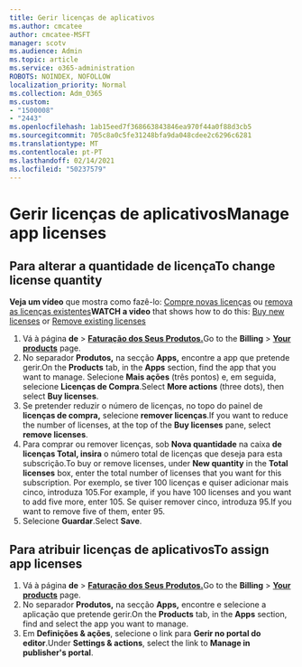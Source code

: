 ```yaml
---
title: Gerir licenças de aplicativos
ms.author: cmcatee
author: cmcatee-MSFT
manager: scotv
ms.audience: Admin
ms.topic: article
ms.service: o365-administration
ROBOTS: NOINDEX, NOFOLLOW
localization_priority: Normal
ms.collection: Adm_O365
ms.custom:
- "1500008"
- "2443"
ms.openlocfilehash: 1ab15eed7f368663843846ea970f44a0f88d3cb5
ms.sourcegitcommit: 705c8a0c5fe31248bfa9da048cdee2c6296c6281
ms.translationtype: MT
ms.contentlocale: pt-PT
ms.lasthandoff: 02/14/2021
ms.locfileid: "50237579"
---
```

# <a name="manage-app-licenses"></a><span data-ttu-id="6da67-102">Gerir licenças de aplicativos</span><span class="sxs-lookup"><span data-stu-id="6da67-102">Manage app licenses</span></span>

## <a name="to-change-license-quantity"></a><span data-ttu-id="6da67-103">Para alterar a quantidade de licença</span><span class="sxs-lookup"><span data-stu-id="6da67-103">To change license quantity</span></span>

<span data-ttu-id="6da67-104">**Veja um vídeo** que mostra como fazê-lo: [Compre novas licenças](https://go.microsoft.com/fwlink/p/?linkid=2154857) ou [remova as licenças existentes](https://go.microsoft.com/fwlink/p/?linkid=2154938)</span><span class="sxs-lookup"><span data-stu-id="6da67-104">**WATCH a video** that shows how to do this: [Buy new licenses](https://go.microsoft.com/fwlink/p/?linkid=2154857) or [Remove existing licenses](https://go.microsoft.com/fwlink/p/?linkid=2154938)</span></span>

1. <span data-ttu-id="6da67-105">Vá à página **de**  >  **[Faturação dos Seus Produtos.](https://go.microsoft.com/fwlink/p/?linkid=842054)**</span><span class="sxs-lookup"><span data-stu-id="6da67-105">Go to the **Billing** > **[Your products](https://go.microsoft.com/fwlink/p/?linkid=842054)** page.</span></span>
2. <span data-ttu-id="6da67-106">No separador **Produtos,** na secção **Apps,** encontre a app que pretende gerir.</span><span class="sxs-lookup"><span data-stu-id="6da67-106">On the **Products** tab, in the **Apps** section, find the app that you want to manage.</span></span> <span data-ttu-id="6da67-107">Selecione **Mais ações** (três pontos) e, em seguida, selecione **Licenças de Compra**.</span><span class="sxs-lookup"><span data-stu-id="6da67-107">Select **More actions** (three dots), then select **Buy licenses**.</span></span>
3. <span data-ttu-id="6da67-108">Se pretender reduzir o número de licenças, no topo do painel de **licenças de compra,** selecione **remover licenças**.</span><span class="sxs-lookup"><span data-stu-id="6da67-108">If you want to reduce the number of licenses, at the top of the **Buy licenses** pane, select **remove licenses**.</span></span>
4. <span data-ttu-id="6da67-109">Para comprar ou remover licenças, sob **Nova quantidade** na caixa **de licenças Total, insira** o número total de licenças que deseja para esta subscrição.</span><span class="sxs-lookup"><span data-stu-id="6da67-109">To buy or remove licenses, under **New quantity** in the **Total licenses** box, enter the total number of licenses that you want for this subscription.</span></span> <span data-ttu-id="6da67-110">Por exemplo, se tiver 100 licenças e quiser adicionar mais cinco, introduza 105.</span><span class="sxs-lookup"><span data-stu-id="6da67-110">For example, if you have 100 licenses and you want to add five more, enter 105.</span></span> <span data-ttu-id="6da67-111">Se quiser remover cinco, introduza 95.</span><span class="sxs-lookup"><span data-stu-id="6da67-111">If you want to remove five of them, enter 95.</span></span>
5. <span data-ttu-id="6da67-112">Selecione **Guardar**.</span><span class="sxs-lookup"><span data-stu-id="6da67-112">Select **Save**.</span></span>

## <a name="to-assign-app-licenses"></a><span data-ttu-id="6da67-113">Para atribuir licenças de aplicativos</span><span class="sxs-lookup"><span data-stu-id="6da67-113">To assign app licenses</span></span>

1. <span data-ttu-id="6da67-114">Vá à página **de**  >  **[Faturação dos Seus Produtos.](https://go.microsoft.com/fwlink/p/?linkid=842054)**</span><span class="sxs-lookup"><span data-stu-id="6da67-114">Go to the **Billing** > **[Your products](https://go.microsoft.com/fwlink/p/?linkid=842054)** page.</span></span>
2. <span data-ttu-id="6da67-115">No separador **Produtos,** na secção **Apps,** encontre e selecione a aplicação que pretende gerir.</span><span class="sxs-lookup"><span data-stu-id="6da67-115">On the **Products** tab, in the **Apps** section, find and select the app you want to manage.</span></span>
3. <span data-ttu-id="6da67-116">Em **Definições & ações**, selecione o link para **Gerir no portal do editor**.</span><span class="sxs-lookup"><span data-stu-id="6da67-116">Under **Settings & actions**, select the link to **Manage in publisher's portal**.</span></span>